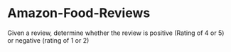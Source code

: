 # Amazon-Food-Reviews
Given a review, determine whether the review is positive (Rating of 4 or 5) or negative (rating of 1 or 2)
